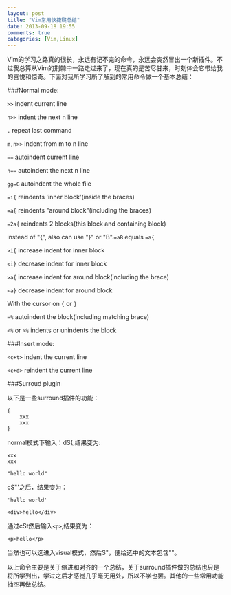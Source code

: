 ```yaml
---
layout: post
title: "Vim常用快捷键总结"
date: 2013-09-18 19:55
comments: true
categories: [Vim,Linux]
---
```


Vim的学习之路真的很长，永远有记不完的命令，永远会突然冒出一个新插件。不过我总算从Vim的荆棘中一路走过来了，现在真的是苦尽甘来，时刻体会它带给我的喜悦和惊奇。下面对我所学习所了解到的常用命令做一个基本总结：

###Normal mode:

`>>` indent current line

`n>>` indent the next n line

`.` repeat last command

`m,n>>` indent from m to n line


`==` autoindent current line

`n==` autoindent the next n line

`gg=G` autoindent the whole file

<!--more-->

`=i{` reindents 'inner block'(inside the braces)

`=a{` reindents "around block"(including the braces)

`=2a{` reindents 2 blocks(this block and containing block)


instead of "{", also can use "}" or "B".`=aB` equals `=a{`


`>i{` increase indent for inner block

`<i}` decrease indent for inner block

`>a{` increase indent for around block(including the brace)

`<a}` decrease indent for around block


With the cursor on `{` or `}`

`=%` autoindent the block(including matching brace)

`<%` or `>%` indents or unindents the block


###Insert mode:

`<c+t>` indent the current line

`<c+d>` reindent the current line

###Surroud plugin

以下是一些surround插件的功能：

	{
		xxx
		xxx
	}

normal模式下输入：dS{,结果变为:

	xxx
	xxx

	"hello world"

cS"'之后，结果变为：

	'hello world'

	<div>hello</div>

通过cSt然后输入`<p>`,结果变为：

	<p>hello</p>

当然也可以选进入visual模式，然后S"，便给选中的文本包含""。


以上命令主要是关于缩进和对齐的一个总结，关于surround插件做的总结也只是将所学列出，学过之后才感觉几乎毫无用处，所以不学也罢。其他的一些常用功能抽空再做总结。
